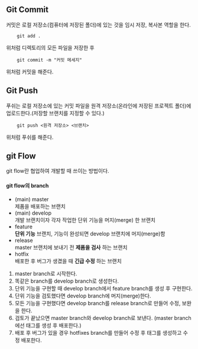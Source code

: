 Git Commit
-------------      
커밋은 로컬 저장소(컴퓨터에 저장된 폴더)에 있는 것을 임시 저장, 복사본 역할을 한다.
```
    git add .
```

위처럼 디렉토리의 모든 파일을 저장한 후
```
    git commit -m "커밋 메세지" 
```
위처럼 커밋을 해준다.

Git Push
-------------   
푸쉬는 로컬 저장소에 있는 커밋 파일을 원격 저장소(온라인에 저장된 프로젝트 폴더)에 업로드한다.(저장할 브랜치를 지정할 수 있다.)
```
    git push <원격 저장소> <브랜치>   
```
위처럼 푸쉬를 해준다.

git Flow
-------------   
git flow란 협업하여 개발할 때 쓰이는 방법이다.
#### git flow의 branch
- (main) master   
  제품을 배포하는 브랜치
- (main) develop   
  개발 브랜치이자 각자 작업한 단위 기능을 머지(merge) 한 브랜치
- feature   
  **단위 기능** 브랜치, 기능이 완성되면 develop 브랜치에 머지(merge)함
- release   
  master 브랜치에 보내기 전 **제품을 검사** 하는 브랜치
- hotfix   
  배포한 후 버그가 생겼을 때 **긴급 수정** 하는 브랜치

1. master branch로 시작한다.
2. 똑같은 branch를 develop branch로 생성한다.
3. 단위 기능을 구현할 때 develop branch에서 feature branch를 생성 후 구현한다.
4. 단위 기능을 검토했다면 develop branch에 머지(merge)한다.
5. 모든 기능을 구현했다면 develop branch를 release branch로 만들어 수정, 보완을 한다.
6. 검토가 끝났으면 master branch와 develop branch로 보낸다. (master branch에선 태그를 생성 후 배포한다.)
7. 배포 후 버그가 있을 경우 hotfixes branch를 만들어 수정 후 태그를 생성하고 수정 배포한다.   
